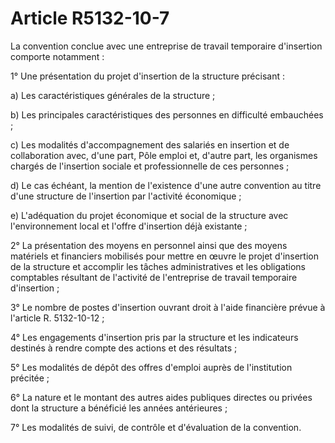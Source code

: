 # Article R5132-10-7

La convention conclue avec une entreprise de travail temporaire d'insertion comporte notamment : 

1° Une présentation du projet d'insertion de la structure précisant : 

a) Les caractéristiques générales de la structure ; 

b) Les principales caractéristiques des personnes en difficulté embauchées ; 

c) Les modalités d'accompagnement des salariés en insertion et de collaboration avec, d'une part, Pôle emploi et, d'autre part, les organismes chargés de l'insertion sociale et professionnelle de ces personnes ; 

d) Le cas échéant, la mention de l'existence d'une autre convention au titre d'une structure de l'insertion par l'activité économique ; 

e) L'adéquation du projet économique et social de la structure avec l'environnement local et l'offre d'insertion déjà existante ; 

2° La présentation des moyens en personnel ainsi que des moyens matériels et financiers mobilisés pour mettre en œuvre le projet d'insertion de la structure et accomplir les tâches administratives et les obligations comptables résultant de l'activité de l'entreprise de travail temporaire d'insertion ; 

3° Le nombre de postes d'insertion ouvrant droit à l'aide financière prévue à l'article R. 5132-10-12 ; 

4° Les engagements d'insertion pris par la structure et les indicateurs destinés à rendre compte des actions et des résultats ; 

5° Les modalités de dépôt des offres d'emploi auprès de l'institution précitée ; 

6° La nature et le montant des autres aides publiques directes ou privées dont la structure a bénéficié les années antérieures ; 

7° Les modalités de suivi, de contrôle et d'évaluation de la convention.